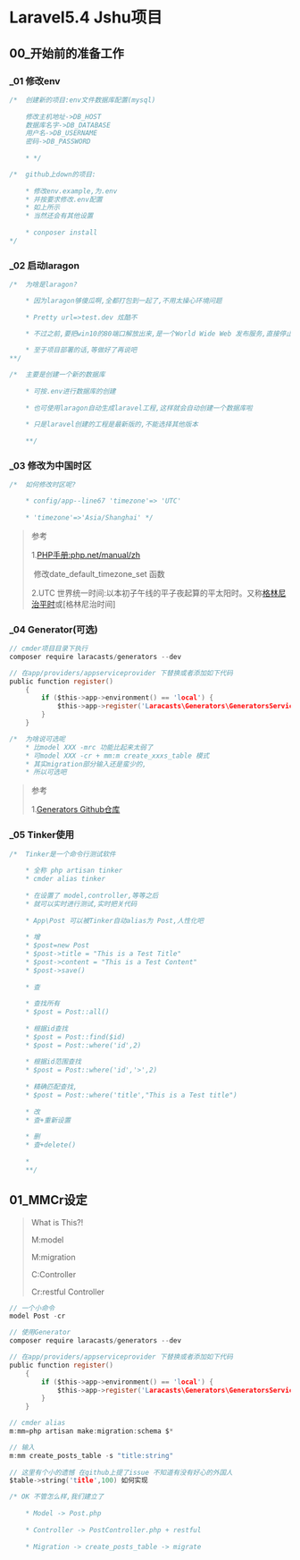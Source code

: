 # Laravel5.4 Jshu项目

## 00_开始前的准备工作

### _01 修改env

```c
/*	创建新的项目:env文件数据库配置(mysql)
	
	修改主机地址->DB_HOST
	数据库名字->DB_DATABASE
	用户名->DB_USERNAME
	密码->DB_PASSWORD
	
	* */

/*	github上down的项目:
	
	* 修改env.example,为.env
	* 并按要求修改.env配置
	* 如上所示
	* 当然还会有其他设置
	
	* conposer install
*/

```

### _02 启动laragon

```c
/*	为啥是laragon?

	* 因为laragon够傻瓜啊,全都打包到一起了,不用太操心环境问题
	
	* Pretty url=>test.dev 炫酷不

	* 不过之前,要把win10的80端口解放出来,是一个World Wide Web 发布服务,直接停止+禁掉(可百度)
	
	* 至于项目部署的话,等做好了再说吧
**/

/*	主要是创建一个新的数据库
	
	* 可按.env进行数据库的创建
	
	* 也可使用laragon自动生成laravel工程,这样就会自动创建一个数据库啦
	
	* 只是laravel创建的工程是最新版的,不能选择其他版本
	
	**/
```



### _03 修改为中国时区

```c
/*  如何修改时区呢?

	* config/app--line67 'timezone'=> 'UTC'
	
	* 'timezone'=>'Asia/Shanghai' */
```

> 参考
>
> 1.[PHP手册:php.net/manual/zh](http://php.net/manual/zh/timezones.asia.php)
>
> ​	修改date_default_timezone_set 函数
>
> 2.UTC 世界统一时间:以本初子午线的平子夜起算的平太阳时。又称[格林尼治平时](https://baike.baidu.com/item/%E6%A0%BC%E6%9E%97%E5%B0%BC%E6%B2%BB%E5%B9%B3%E6%97%B6)或[格林尼治时间]

### _04 Generator(可选) 

```c
// cmder项目目录下执行
composer require laracasts/generators --dev

// 在app/providers/appserviceprovider 下替换或者添加如下代码
public function register()
    {
        if ($this->app->environment() == 'local') {
            $this->app->register('Laracasts\Generators\GeneratorsServiceProvider');
        }
    }

/*  为啥说可选呢
	* 比model XXX -mrc 功能比起来太弱了
	* 可model XXX -cr + mm:m create_xxxs_table 模式
	* 其实migration部分输入还是蛮少的,
	* 所以可选吧
```

> 参考
>
> 1.[Generators Github仓库](https://github.com/laracasts/Laravel-5-Generators-Extended)

### _05 Tinker使用

```c
/*	Tinker是一个命令行测试软件
	
	* 全称 php artisan tinker
	* cmder alias tinker
	
	* 在设置了 model,controller,等等之后
	* 就可以实时进行测试,实时把关代码
	
	* App\Post 可以被Tinker自动alias为 Post,人性化吧
	
	* 增
	* $post=new Post
	* $post->title = "This is a Test Title"
	* $post->content = "This is a Test Content"
	* $post->save()
	
	* 查
	
	* 查找所有
	* $post = Post::all()
	
	* 根据id查找
	* $post = Post::find($id)
	* $post = Post::where('id',2)
	
	* 根据id范围查找
	* $post = Post::where('id','>',2)
	
	* 精确匹配查找,
	* $post = Post::where('title',"This is a Test title")
	
	* 改
	* 查+重新设置
	
	* 删
	* 查+delete()
	
	* 
	**/
```

## 01_MMCr设定

> What is This?!
>
> M:model
>
> M:migration
>
> C:Controller
>
> Cr:restful Controller

```c
// 一个小命令
model Post -cr

// 使用Generator
composer require laracasts/generators --dev

// 在app/providers/appserviceprovider 下替换或者添加如下代码
public function register()
    {
        if ($this->app->environment() == 'local') {
            $this->app->register('Laracasts\Generators\GeneratorsServiceProvider');
        }
    }

// cmder alias
m:mm=php artisan make:migration:schema $*

// 输入
m:mm create_posts_table -s "title:string"
  
// 这里有个小的遗憾 在github上提了issue 不知道有没有好心的外国人
$table->string('title',100) 如何实现

/* OK 不管怎么样,我们建立了
	
	* Model -> Post.php
	
	* Controller -> PostController.php + restful
	
	* Migration -> create_posts_table -> migrate 



```

